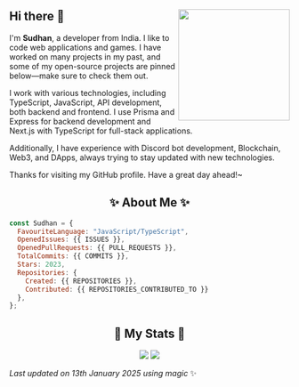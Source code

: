 ## Hi there 👋 <img align="right" src="https://avatars.githubusercontent.com/u/55418697?v=4" width="200" />
I'm **Sudhan**, a developer from India. I like to code web applications and games. I have worked on many projects in my past, and some of my open-source projects are pinned below—make sure to check them out.

I work with various technologies, including TypeScript, JavaScript, API development, both backend and frontend. I use Prisma and Express for backend development and Next.js with TypeScript for full-stack applications. 

Additionally, I have experience with Discord bot development, Blockchain, Web3, and DApps, always trying to stay updated with new technologies.

Thanks for visiting my GitHub profile. Have a great day ahead!~

<h2 align="center"> ✨ About Me ✨</h2>

```js
const Sudhan = {
  FavouriteLanguage: "JavaScript/TypeScript",
  OpenedIssues: {{ ISSUES }},
  OpenedPullRequests: {{ PULL_REQUESTS }},
  TotalCommits: {{ COMMITS }},
  Stars: 2023,
  Repositories: {
    Created: {{ REPOSITORIES }},
    Contributed: {{ REPOSITORIES_CONTRIBUTED_TO }}
  },
};
```

<h2 align="center"> 🚀 My Stats 🚀</h2>
<p align="center">
  <img src="https://github-readme-streak-stats.herokuapp.com/?user=SudhanPlayz&theme=tokyonight">
  <img src="https://github-readme-stats.vercel.app/api?username=SudhanPlayz&theme=tokyonight&count_private=true&show_icons=true&include_all_commits=true">
</p>
<!-- Last updated on Mon Jan 13 2025 01:21:39 GMT+0000 (Coordinated Universal Time) ;-;-->
<i>Last updated on 13th January 2025 using magic</i> ✨ 